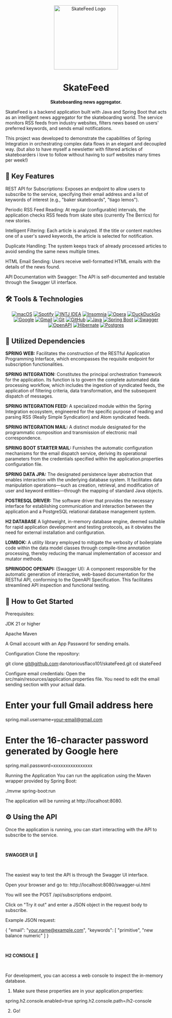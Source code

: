 <div align="center">
<img src="https://img.shields.io/badge/RSS-Feed-orange?style=for-the-badge&logo=rss&logoColor=white" alt="SkateFeed Logo" width="200"/>
<h1>SkateFeed</h1>
<p>
<strong>Skateboarding news aggregator.</strong>
</p>
</div>

SkateFeed is a backend application built with Java and Spring Boot that acts as an intelligent news aggregator for the skateboarding world. The service monitors RSS feeds from industry websites, filters news based on users' preferred keywords, and sends email notifications.

This project was developed to demonstrate the capabilities of Spring Integration in orchestrating complex data flows in an elegant and decoupled way.
(but also to have myself a newsletter with filtered articles of skateboarders i love to follow without having to surf websites many times per week!)


🚀 Key Features
---------------

REST API for Subscriptions: Exposes an endpoint to allow users to subscribe to the service, specifying their email address and a list of keywords of interest (e.g., "baker skateboards", "tiago lemos").


Periodic RSS Feed Reading: At regular (configurable) intervals, the application checks RSS feeds from skate sites (currently The Berrics) for new stories.

Intelligent Filtering: Each article is analyzed. If the title or content matches one of a user's saved keywords, the article is selected for notification.

Duplicate Handling: The system keeps track of already processed articles to avoid sending the same news multiple times.

HTML Email Sending: Users receive well-formatted HTML emails with the details of the news found.

API Documentation with Swagger: The API is self-documented and testable through the Swagger UI interface.




🛠️ Tools & Technologies
-----------------------



<p align="center">
<a href="#"><img src="https://img.shields.io/badge/macOS-000000?logo=apple&logoColor=F0F0F0" alt="macOS"></a>
<a href="#"><img src="https://img.shields.io/badge/Spotify-1ED760?logo=spotify&logoColor=white" alt="Spotify"></a>  
<a href="#"><img src="https://img.shields.io/badge/IntelliJIDEA-000000.svg?logo=intellij-idea&logoColor=white" alt="INTJ IDEA"></a> 
<a href="#"><img src="https://img.shields.io/badge/Insomnia-4000BF?logo=insomnia&logoColor=white" alt="Insomnia"></a>  
<a href="#"><img src="https://img.shields.io/badge/Opera-FF1B2D?logo=Opera&logoColor=white" alt="Opera"></a>
<a href="#"><img src="https://img.shields.io/badge/DuckDuckGo-FF5722?logo=duckduckgo&logoColor=white" alt="DuckDuckGo"></a> 
<a href="#"><img src="https://img.shields.io/badge/Google-4285F4?logo=google&logoColor=white" alt="Google"></a>  
<a href="#"><img src="https://img.shields.io/badge/Gmail-D14836?logo=gmail&logoColor=white" alt="Gmail"></a>  
<a href="#"><img src="https://img.shields.io/badge/Git-F05032?logo=git&logoColor=fff" alt="Git"></a> 
<a href="#"><img src="https://img.shields.io/badge/GitHub-%23121011.svg?logo=github&logoColor=white" alt="GitHub"></a> 
<a href="#"><img src="https://img.shields.io/badge/Java-%23ED8B00.svg?logo=openjdk&logoColor=white" alt="Java"></a>
<a href="#"><img src="https://img.shields.io/badge/Spring%20Boot-6DB33F?logo=springboot&logoColor=fff" alt="Spring Boot"></a>
<a href="#"><img src="https://img.shields.io/badge/Swagger-85EA2D%3Flogo%3Dswagger%26logoColor%3D000" alt="Swagger"></a>
<a href="#"><img src="https://img.shields.io/badge/OpenAPI-6BA539?logo=openapiinitiative&logoColor=white" alt="OpenAPI"></a>
<a href="#"><img src="https://img.shields.io/badge/Hibernate-59666C?logo=hibernate&logoColor=fff" alt="Hibernate"></a>
<a href="#"><img src="https://img.shields.io/badge/Postgres-%23316192.svg?logo=postgresql&logoColor=white" alt="Postgres"></a>
</p>



📌 Utilized Dependencies
---------------------


<strong>SPRING WEB:</strong> Facilitates the construction of the RESTful Application Programming Interface, which encompasses the requisite endpoint for subscription functionalities.

<strong>SPRING INTEGRATION:</strong> Constitutes the principal orchestration framework for the application. Its function is to govern the complete automated data processing workflow, which includes the ingestion of syndicated feeds, the application of filtering criteria, data transformation, and the subsequent dispatch of messages.

<strong>SPRING INTEGRATION FEED:</strong> A specialized module within the Spring Integration ecosystem, engineered for the specific purpose of reading and parsing RSS (Really Simple Syndication) and Atom syndicated feeds.

<strong>SPRING INTEGRATION MAIL:</strong> A distinct module designated for the programmatic composition and transmission of electronic mail correspondence.

<strong>SPRING BOOT STARTER MAIL:</strong> Furnishes the automatic configuration mechanisms for the email dispatch service, deriving its operational parameters from the credentials specified within the application.properties configuration file.

<strong>SPRING DATA JPA:</strong> The designated persistence layer abstraction that enables interaction with the underlying database system. It facilitates data manipulation operations—such as creation, retrieval, and modification of user and keyword entities—through the mapping of standard Java objects.

<strong>POSTRESQL DRIVER:</strong> The software driver that provides the necessary interface for establishing communication and interaction between the application and a PostgreSQL relational database management system.

<strong>H2 DATABASE</strong> A lightweight, in-memory database engine, deemed suitable for rapid application development and testing protocols, as it obviates the need for external installation and configuration.

<strong>LOMBOK:</strong> A utility library employed to mitigate the verbosity of boilerplate code within the data model classes through compile-time annotation processing, thereby reducing the manual implementation of accessor and mutator methods.

<strong>SPRINGDOC OPENAPI:</strong> (Swagger UI): A component responsible for the automatic generation of interactive, web-based documentation for the RESTful API, conforming to the OpenAPI Specification. This facilitates streamlined API inspection and functional testing.



🏁 How to Get Started
---------------------

Prerequisites:

JDK 21 or higher

Apache Maven

A Gmail account with an App Password for sending emails.


Configuration
Clone the repository:

git clone git@github.com:danotoriousflaco101/skateFeed.git
cd skateFeed

Configure email credentials:
Open the src/main/resources/application.properties file. You need to edit the email sending section with your actual data.

# Enter your full Gmail address here
spring.mail.username=your-email@gmail.com

# Enter the 16-character password generated by Google here
spring.mail.password=xxxxxxxxxxxxxxxx

Running the Application
You can run the application using the Maven wrapper provided by Spring Boot:

./mvnw spring-boot:run

The application will be running at http://localhost:8080.


⚙️ Using the API
----------------

Once the application is running, you can start interacting with the API to subscribe to the service.


</br>
<p>
<strong>SWAGGER UI 🤙</strong>
</p>
</br>

The easiest way to test the API is through the Swagger UI interface.

Open your browser and go to: http://localhost:8080/swagger-ui.html

You will see the POST /api/subscriptions endpoint.

Click on "Try it out" and enter a JSON object in the request body to subscribe.

Example JSON request:

{
  "email": "your.name@example.com",
  "keywords": [
    "primitive",
    "new balance numeric"
  ]
}


</br>
<p>
<strong>H2 CONSOLE 💾</strong>
</p>
</br>

For development, you can access a web console to inspect the in-memory database. 


1. Make sure these properties are in your application.properties:

spring.h2.console.enabled=true
spring.h2.console.path=/h2-console

2. Go!

